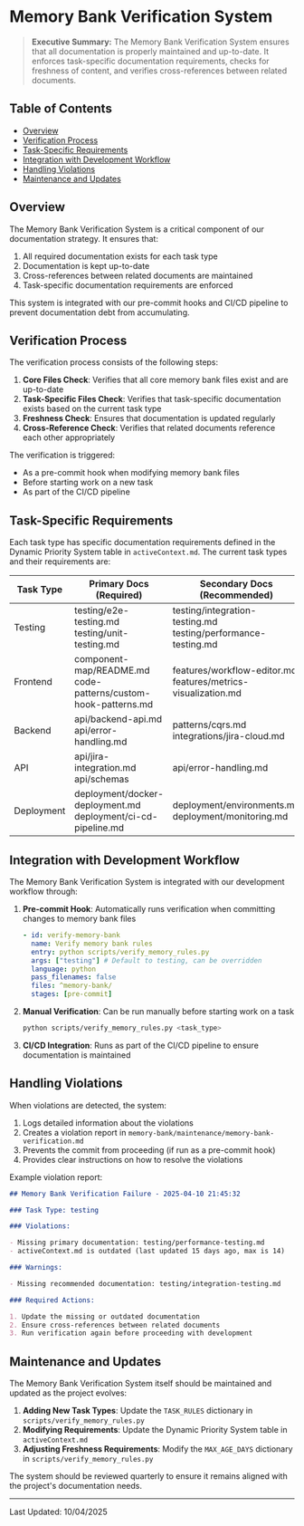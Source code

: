 # Memory Bank Verification System

> **Executive Summary:** The Memory Bank Verification System ensures that all documentation is properly maintained and up-to-date. It enforces task-specific documentation requirements, checks for freshness of content, and verifies cross-references between related documents.

## Table of Contents

- [Overview](#overview)
- [Verification Process](#verification-process)
- [Task-Specific Requirements](#task-specific-requirements)
- [Integration with Development Workflow](#integration-with-development-workflow)
- [Handling Violations](#handling-violations)
- [Maintenance and Updates](#maintenance-and-updates)

## Overview

The Memory Bank Verification System is a critical component of our documentation strategy. It ensures that:

1. All required documentation exists for each task type
2. Documentation is kept up-to-date
3. Cross-references between related documents are maintained
4. Task-specific documentation requirements are enforced

This system is integrated with our pre-commit hooks and CI/CD pipeline to prevent documentation debt from accumulating.

## Verification Process

The verification process consists of the following steps:

1. **Core Files Check**: Verifies that all core memory bank files exist and are up-to-date
2. **Task-Specific Files Check**: Verifies that task-specific documentation exists based on the current task type
3. **Freshness Check**: Ensures that documentation is updated regularly
4. **Cross-Reference Check**: Verifies that related documents reference each other appropriately

The verification is triggered:

- As a pre-commit hook when modifying memory bank files
- Before starting work on a new task
- As part of the CI/CD pipeline

## Task-Specific Requirements

Each task type has specific documentation requirements defined in the Dynamic Priority System table in `activeContext.md`. The current task types and their requirements are:

| Task Type  | Primary Docs (Required)                                          | Secondary Docs (Recommended)                                     | Validation Files                                      |
| ---------- | ---------------------------------------------------------------- | ---------------------------------------------------------------- | ----------------------------------------------------- |
| Testing    | testing/e2e-testing.md<br>testing/unit-testing.md                | testing/integration-testing.md<br>testing/performance-testing.md | e2e-tests/README.md<br>e2e-tests/playwright.config.ts |
| Frontend   | component-map/README.md<br>code-patterns/custom-hook-patterns.md | features/workflow-editor.md<br>features/metrics-visualization.md | frontend/src/components<br>frontend/src/hooks         |
| Backend    | api/backend-api.md<br>api/error-handling.md                      | patterns/cqrs.md<br>integrations/jira-cloud.md                   | backend/app/routers<br>backend/app/services           |
| API        | api/jira-integration.md<br>api/schemas                           | api/error-handling.md                                            | backend/app/schemas.py                                |
| Deployment | deployment/docker-deployment.md<br>deployment/ci-cd-pipeline.md  | deployment/environments.md<br>deployment/monitoring.md           | docker-compose.yml<br>Dockerfile.node-base            |

## Integration with Development Workflow

The Memory Bank Verification System is integrated with our development workflow through:

1. **Pre-commit Hook**: Automatically runs verification when committing changes to memory bank files

   ```yaml
   - id: verify-memory-bank
     name: Verify memory bank rules
     entry: python scripts/verify_memory_rules.py
     args: ["testing"] # Default to testing, can be overridden
     language: python
     pass_filenames: false
     files: ^memory-bank/
     stages: [pre-commit]
   ```

2. **Manual Verification**: Can be run manually before starting work on a task

   ```bash
   python scripts/verify_memory_rules.py <task_type>
   ```

3. **CI/CD Integration**: Runs as part of the CI/CD pipeline to ensure documentation is maintained

## Handling Violations

When violations are detected, the system:

1. Logs detailed information about the violations
2. Creates a violation report in `memory-bank/maintenance/memory-bank-verification.md`
3. Prevents the commit from proceeding (if run as a pre-commit hook)
4. Provides clear instructions on how to resolve the violations

Example violation report:

```markdown
## Memory Bank Verification Failure - 2025-04-10 21:45:32

### Task Type: testing

### Violations:

- Missing primary documentation: testing/performance-testing.md
- activeContext.md is outdated (last updated 15 days ago, max is 14)

### Warnings:

- Missing recommended documentation: testing/integration-testing.md

### Required Actions:

1. Update the missing or outdated documentation
2. Ensure cross-references between related documents
3. Run verification again before proceeding with development
```

## Maintenance and Updates

The Memory Bank Verification System itself should be maintained and updated as the project evolves:

1. **Adding New Task Types**: Update the `TASK_RULES` dictionary in `scripts/verify_memory_rules.py`
2. **Modifying Requirements**: Update the Dynamic Priority System table in `activeContext.md`
3. **Adjusting Freshness Requirements**: Modify the `MAX_AGE_DAYS` dictionary in `scripts/verify_memory_rules.py`

The system should be reviewed quarterly to ensure it remains aligned with the project's documentation needs.

---

Last Updated: 10/04/2025
